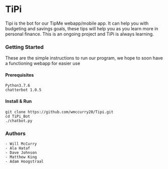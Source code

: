 # TiPi
Tipi is the bot for our TipMe webapp/mobile app.
It can help you with budgeting and savings goals, these tips will help you as you learn more in personal finance.
This is an ongoing project and TiPi is always learning.

### Getting Started 
These are the simple instructions to run our program, we hope to soon have a functioning webapp for easier use

#### Prerequisites
``` 
Python3.7.6
chatterbot 1.0.5
```

#### Install & Run
```
git clone https://github.com/wmccurry20/Tipi.git
cd TiPi_Bot
./chatbot.py
```

### Authors
    - Will McCurry
    - Ala Hataf
    - Dave Johnson
    - Matthew King 
    - Adam Hoogstraal

